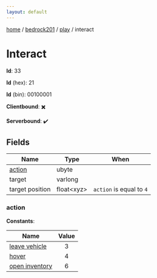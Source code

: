 ```yaml
---
layout: default
---
```


[home](/)  /  [bedrock201](/protocol/bedrock201)  /  [play](/protocol/bedrock201/play)  /  interact

# Interact

**Id**: 33

**Id** (hex): 21

**Id** (bin): 00100001

**Clientbound**: ✖️

**Serverbound**: ✔️

## Fields

Name | Type | When
---|---|:---:
[action](#action) | ubyte | 
target | varlong | 
target position | float&lt;xyz&gt; | <code>action</code> is equal to <code>4</code>

### action

**Constants**:

Name | Value
---|:---:
[leave vehicle](action_leave-vehicle) | 3
[hover](action_hover) | 4
[open inventory](action_open-inventory) | 6
